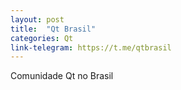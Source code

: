 ```yaml
---
layout: post
title:  "Qt Brasil"
categories: Qt
link-telegram: https://t.me/qtbrasil
---
```

Comunidade Qt no Brasil
